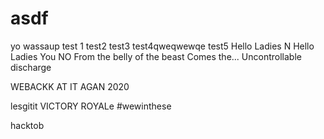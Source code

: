 # asdf
yo wassaup
test 1
test2
test3
test4qweqwewqe
test5
Hello Ladies
N
Hello Ladies
You
NO
From the belly of the beast
Comes the...
Uncontrollable discharge


WEBACKK AT IT AGAN
2020

lesgitit
 VICTORY ROYALe
 #wewinthese
 
 
 hacktob

